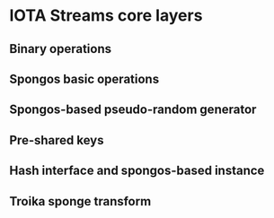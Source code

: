 # IOTA Streams core layers

## Binary operations
## Spongos basic operations
## Spongos-based pseudo-random generator
## Pre-shared keys
## Hash interface and spongos-based instance
## Troika sponge transform
